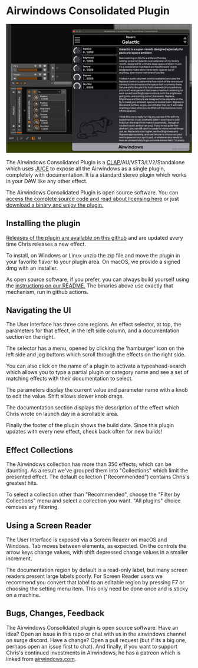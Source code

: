 # Airwindows Consolidated Plugin

<img src="daw.png" alt="The Airwindows CLAP in Bitwig Studio">

The Airwindows Consolidated Plugin is a [CLAP](https://cleveraudio.org)/AU/VST3/LV2/Standalone which uses
[JUCE](https://juce.com) to expose all the Airwindows as a single plugin,
completely with documentation. It is a standard stereo plugin which works 
in your DAW like any other effect.

The Airwindows Consolidated Plugin is open source software. You can [access the complete source code 
and read about licensing here](https://github.com/baconpaul/airwin2rack) or just 
[download a binary and enjoy the plugin.](https://github.com/baconpaul/airwin2rack/releases/tag/DAWPlugin)

## Installing the plugin

[Releases of the plugin are available on this github](https://github.com/baconpaul/airwin2rack/releases/tag/DAWPlugin) and
are updated every time Chris releases a new effect. 

To install, on Windows or Linux unzip the zip
file and move the plugin in your favorite flavor to your plugin area. On macOS, we provide a signed
dmg with an installer. 

As open source software, if you prefer, you can always build yourself
using the [instructions on our README.](https://github.com/baconpaul/airwin2rack?tab=readme-ov-file#the-juce-plugin)
The binaries above use exactly that mechanism, run in github actions.

## Navigating the UI

The User Interface has three core regions. An effect selector, at top,
the parameters for that effect, in the left side column, and a documentation
section on the right. 

The selector has a menu, opened by clicking the 'hamburger' icon on the left
side and jog buttons which scroll through the effects on the right side. 

You can also click on the name of a plugin to activate a typeahead-search which
allows you to type a partial plugin or category name and see a set of matching
effects with their documentation to select.

The parameters display the current value and parameter name with a knob to
edit the value. Shift allows slower knob drags.

The documentation section displays the description of the effect which Chris
wrote on launch day in a scrollable area.

Finally the footer of the plugin shows the build date. Since this plugin updates
with every new effect, check back often for new builds!

## Effect Collections

The Airwindows collection has more than 350 effects, which can be daunting.
As a result we've grouped them into "Collections" which limit the presented
effect. The default collection ("Recommended") contains Chris's greatest hits.

To select a collection other than "Recommended", choose the "Filter by Collections"
menu and select a collection you want. "All plugins" choice removes any filtering.

## Using a Screen Reader

The User Interface is exposed via a Screen Reader on macOS and Windows.
Tab moves between elements, as expected. On the controls the arrow keys
change values, with shift depressed change values in a smaller increment.

The documentation region by default is a read-only label, but many screen
readers present large labels poorly. For Screen Reader users we recommend
you convert that label to an editable region by pressing F7 or choosing
the setting menu item. This only need be done once and is sticky on a machine.

## Bugs, Changes, Feedback

The Airwindows Consolidated plugin is open source software. Have an idea? Open
an issue in this repo or chat with us in the airwindows channel on surge discord.
Have a change? Open a pull request (but if its a big one, perhaps open an issue first
to chat). And finally, if you want to support Chris's continued investments in Airwindows,
he has a patreon which is linked from [airwindows.com](https://airwindows.com/).